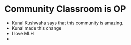 # Community Classroom is OP

- Kunal Kushwaha says that this community is amazing.
- Kunal made this change
- I love MLH
- 

